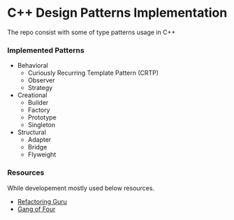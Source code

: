 # C++ Design Patterns Implementation

The repo consist with some of type patterns usage in C++

### Implemented Patterns
- Behavioral
    * Curiously Recurring Template Pattern (CRTP)
    * Observer
    * Strategy
- Creational
    * Builder
    * Factory
    * Prototype
    * Singleton
- Structural
    * Adapter
    * Bridge
    * Flyweight

### Resources
While developement mostly used below resources.

- [Refactoring Guru](https://refactoring.guru/design-patterns/factory-method/cpp/example)
- [Gang of Four](https://www.amazon.com/gp/product/0201633612/ref=as_li_tl?ie=UTF8&camp=1789&creative=390957&creativeASIN=0201633612&linkCode=as2&tag=triatcraft-20&linkId=XRGUDJCGWC6AJNZM)